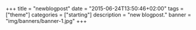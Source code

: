 +++
title = "newblogpost"
date = "2015-06-24T13:50:46+02:00"
tags = ["theme"]
categories = ["starting"]
description = "new blogpost."
banner = "img/banners/banner-1.jpg"
+++

